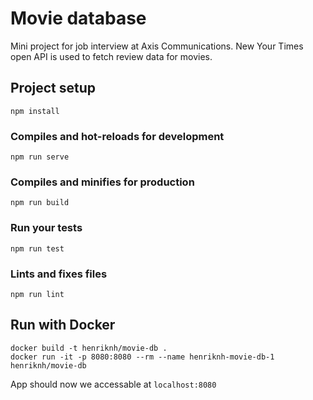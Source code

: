 # Movie database

Mini project for job interview at Axis Communications. New Your Times open API is used to fetch review data for movies.

## Project setup
```
npm install
```

### Compiles and hot-reloads for development
```
npm run serve
```

### Compiles and minifies for production
```
npm run build
```

### Run your tests
```
npm run test
```

### Lints and fixes files
```
npm run lint
```

## Run with Docker

```
docker build -t henriknh/movie-db .
docker run -it -p 8080:8080 --rm --name henriknh-movie-db-1 henriknh/movie-db
```

App should now we accessable at `localhost:8080`
